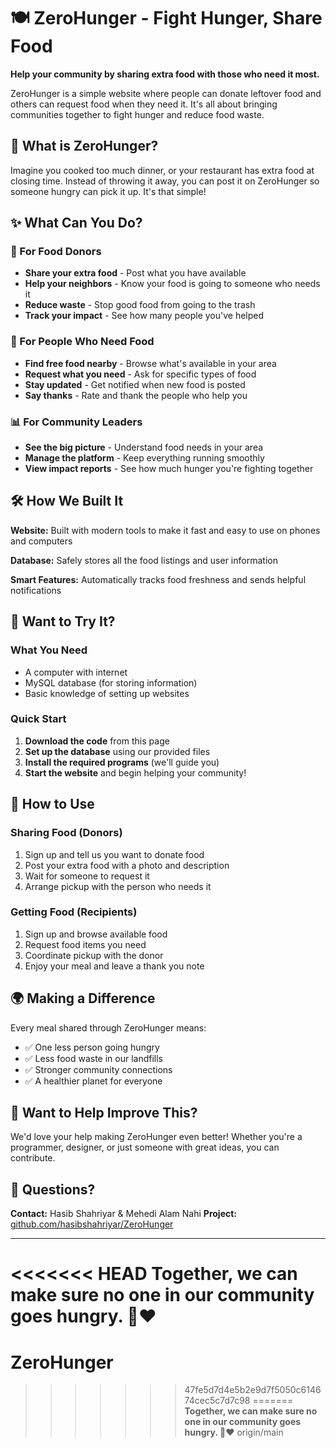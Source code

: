 # 🍽️ ZeroHunger - Fight Hunger, Share Food

**Help your community by sharing extra food with those who need it most.**

ZeroHunger is a simple website where people can donate leftover food and others can request food when they need it. It's all about bringing communities together to fight hunger and reduce food waste.

## 🌟 What is ZeroHunger?

Imagine you cooked too much dinner, or your restaurant has extra food at closing time. Instead of throwing it away, you can post it on ZeroHunger so someone hungry can pick it up. It's that simple!

## ✨ What Can You Do?

### 🎯 For Food Donors
- **Share your extra food** - Post what you have available
- **Help your neighbors** - Know your food is going to someone who needs it
- **Reduce waste** - Stop good food from going to the trash
- **Track your impact** - See how many people you've helped

### 👥 For People Who Need Food
- **Find free food nearby** - Browse what's available in your area
- **Request what you need** - Ask for specific types of food
- **Stay updated** - Get notified when new food is posted
- **Say thanks** - Rate and thank the people who help you

### 📊 For Community Leaders
- **See the big picture** - Understand food needs in your area
- **Manage the platform** - Keep everything running smoothly
- **View impact reports** - See how much hunger you're fighting together

## 🛠️ How We Built It

**Website:** Built with modern tools to make it fast and easy to use on phones and computers

**Database:** Safely stores all the food listings and user information

**Smart Features:** Automatically tracks food freshness and sends helpful notifications

## 🚀 Want to Try It?

### What You Need
- A computer with internet
- MySQL database (for storing information)
- Basic knowledge of setting up websites

### Quick Start
1. **Download the code** from this page
2. **Set up the database** using our provided files
3. **Install the required programs** (we'll guide you)
4. **Start the website** and begin helping your community!

## 📱 How to Use

### Sharing Food (Donors)
1. Sign up and tell us you want to donate food
2. Post your extra food with a photo and description
3. Wait for someone to request it
4. Arrange pickup with the person who needs it

### Getting Food (Recipients)
1. Sign up and browse available food
2. Request food items you need
3. Coordinate pickup with the donor
4. Enjoy your meal and leave a thank you note

## 🌍 Making a Difference

Every meal shared through ZeroHunger means:
- ✅ One less person going hungry
- ✅ Less food waste in our landfills  
- ✅ Stronger community connections
- ✅ A healthier planet for everyone

## 🤝 Want to Help Improve This?

We'd love your help making ZeroHunger even better! Whether you're a programmer, designer, or just someone with great ideas, you can contribute.

## 📧 Questions?

**Contact:** Hasib Shahriyar & Mehedi Alam Nahi
**Project:** [github.com/hasibshahriyar/ZeroHunger](https://github.com/hasibshahriyar/ZeroHunger)

---

<<<<<<< HEAD
**Together, we can make sure no one in our community goes hungry. 🤝❤️**
=======
# ZeroHunger
>>>>>>> 47fe5d7d4e5b2e9d7f5050c614674cec5c7d7c98
=======
**Together, we can make sure no one in our community goes hungry. 🤝❤️**
>>>>>>> origin/main
